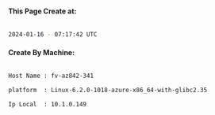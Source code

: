 
   
#### This Page Create at:

```bash

2024-01-16 - 07:17:42 UTC

```

#### Create By Machine:

```bash

Host Name : fv-az842-341

platform  : Linux-6.2.0-1018-azure-x86_64-with-glibc2.35

Ip Local  : 10.1.0.149

```

